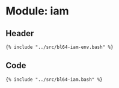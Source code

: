 # Module: iam

## Header

```shell
{% include "../src/bl64-iam-env.bash" %}
```

## Code

```shell
{% include "../src/bl64-iam.bash" %}
```
